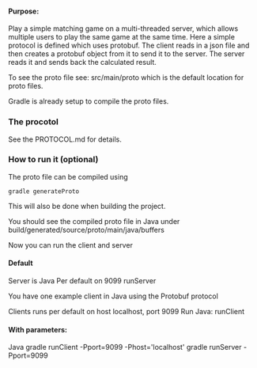 #### Purpose:
Play a simple matching game on a multi-threaded server, which allows multiple users to play the same game at the same time.
Here a simple protocol is defined which uses protobuf. The client reads in a json file and then creates a protobuf object from it to send it to the server. The server reads it and sends back the calculated result. 

To see the proto file see: src/main/proto which is the default location for proto files. 

Gradle is already setup to compile the proto files.


### The procotol
See the PROTOCOL.md for details.


### How to run it (optional)
The proto file can be compiled using

``gradle generateProto``

This will also be done when building the project. 

You should see the compiled proto file in Java under build/generated/source/proto/main/java/buffers

Now you can run the client and server 

#### Default 
Server is Java
Per default on 9099
runServer

You have one example client in Java using the Protobuf protocol

Clients runs per default on 
host localhost, port 9099
Run Java:
	runClient


#### With parameters:
Java
gradle runClient -Pport=9099 -Phost='localhost'
gradle runServer -Pport=9099